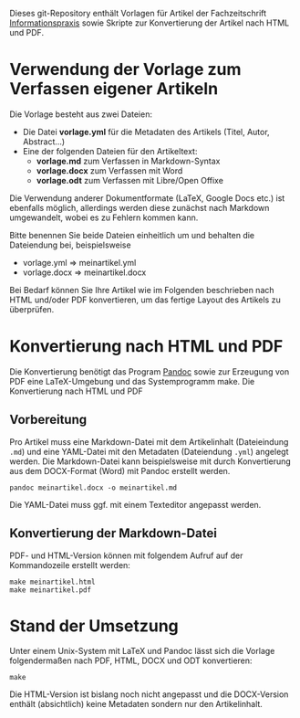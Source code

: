 Dieses git-Repository enthält Vorlagen für Artikel der Fachzeitschrift
[Informationspraxis](http://informationspraxis.de/) sowie Skripte zur
Konvertierung der Artikel nach HTML und PDF.

# Verwendung der Vorlage zum Verfassen eigener Artikeln

Die Vorlage besteht aus zwei Dateien:

* Die Datei **vorlage.yml** für die Metadaten des Artikels
  (Titel, Autor, Abstract...)
* Eine der folgenden Dateien für den Artikeltext:
    * **vorlage.md** zum Verfassen in Markdown-Syntax
    * **vorlage.docx** zum Verfassen mit Word
    * **vorlage.odt** zum Verfassen mit Libre/Open Offixe

Die Verwendung anderer Dokumentformate (LaTeX, Google Docs etc.) ist ebenfalls
möglich, allerdings werden diese zunächst nach Markdown umgewandelt, wobei es
zu Fehlern kommen kann.

Bitte benennen Sie beide Dateien einheitlich um und behalten die Dateiendung
bei, beispielsweise

* vorlage.yml $\Rightarrow$ meinartikel.yml
* vorlage.docx $\Rightarrow$ meinartikel.docx

Bei Bedarf können Sie Ihre Artikel wie im Folgenden beschrieben nach HTML
und/oder PDF konvertieren, um das fertige Layout des Artikels zu überprüfen.

# Konvertierung nach HTML und PDF

Die Konvertierung benötigt das Program [Pandoc](johnmacfarlane.net/pandoc/)
sowie zur Erzeugung von PDF eine LaTeX-Umgebung und das Systemprogramm make.
Die Konvertierung nach HTML und PDF

## Vorbereitung

Pro Artikel muss eine Markdown-Datei mit dem Artikelinhalt (Dateieindung `.md`)
und eine YAML-Datei mit den Metadaten (Dateiendung `.yml`) angelegt werden. Die
Markdown-Datei kann beispielsweise mit durch Konvertierung aus dem DOCX-Format
(Word) mit Pandoc erstellt werden.

    pandoc meinartikel.docx -o meinartikel.md

Die YAML-Datei muss ggf. mit einem Texteditor angepasst werden.

## Konvertierung der Markdown-Datei

PDF- und HTML-Version können mit folgendem Aufruf auf der Kommandozeile
erstellt werden:

    make meinartikel.html
    make meinartikel.pdf

# Stand der Umsetzung

Unter einem Unix-System mit LaTeX und Pandoc lässt sich die Vorlage
folgendermaßen nach PDF, HTML, DOCX und ODT konvertieren:

    make

Die HTML-Version ist bislang noch nicht angepasst und die DOCX-Version enthält
(absichtlich) keine Metadaten sondern nur den Artikelinhalt.


